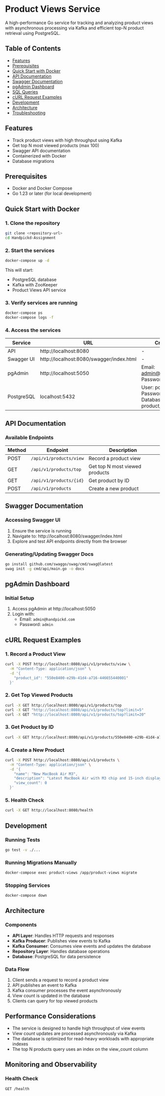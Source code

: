 # Product Views Service

A high-performance Go service for tracking and analyzing product views with asynchronous processing via Kafka and efficient top-N product retrieval using PostgreSQL.

## Table of Contents
- [Features](#features)
- [Prerequisites](#prerequisites)
- [Quick Start with Docker](#quick-start-with-docker)
- [API Documentation](#api-documentation)
- [Swagger Documentation](#swagger-documentation)
- [pgAdmin Dashboard](#pgadmin-dashboard)
- [SQL Queries](#sql-queries)
- [cURL Request Examples](#curl-request-examples)
- [Development](#development)
- [Architecture](#architecture)
- [Troubleshooting](#troubleshooting)

## Features

- Track product views with high throughput using Kafka
- Get top N most viewed products (max 100)
- Swagger API documentation
- Containerized with Docker
- Database migrations

## Prerequisites

- Docker and Docker Compose
- Go 1.23 or later (for local development)

## Quick Start with Docker

### 1. Clone the repository
```bash
git clone <repository-url>
cd Handpickd-Assignment
```

### 2. Start the services
```bash
docker-compose up -d
```
This will start:
- PostgreSQL database
- Kafka with ZooKeeper
- Product Views API service

### 3. Verify services are running
```bash
docker-compose ps
docker-compose logs -f
```

### 4. Access the services
| Service | URL | Credentials |
|---------|-----|-------------|
| API | http://localhost:8080 | - |
| Swagger UI | http://localhost:8080/swagger/index.html | - |
| pgAdmin | http://localhost:5050 | Email: admin@handpickd.com<br>Password: admin |
| PostgreSQL | localhost:5432 | User: postgres<br>Password: postgres<br>Database: product_views |

## API Documentation

### Available Endpoints

| Method | Endpoint | Description |
|--------|----------|-------------|
| POST | `/api/v1/products/view` | Record a product view |
| GET | `/api/v1/products/top` | Get top N most viewed products |
| GET | `/api/v1/products/{id}` | Get product by ID |
| POST | `/api/v1/products` | Create a new product |

## Swagger Documentation

### Accessing Swagger UI
1. Ensure the service is running
2. Navigate to: http://localhost:8080/swagger/index.html
3. Explore and test API endpoints directly from the browser

### Generating/Updating Swagger Docs
```bash
go install github.com/swaggo/swag/cmd/swag@latest
swag init -g cmd/api/main.go -o docs
```

## pgAdmin Dashboard

### Initial Setup
1. Access pgAdmin at http://localhost:5050
2. Login with:
   - Email: `admin@handpickd.com`
   - Password: `admin`

## cURL Request Examples

### 1. Record a Product View
```bash
curl -X POST http://localhost:8080/api/v1/products/view \
  -H "Content-Type: application/json" \
  -d '{
    "product_id": "550e8400-e29b-41d4-a716-446655440001"
  }'
```

### 2. Get Top Viewed Products
```bash
curl -X GET http://localhost:8080/api/v1/products/top
curl -X GET "http://localhost:8080/api/v1/products/top?limit=5"
curl -X GET "http://localhost:8080/api/v1/products/top?limit=20"
```

### 3. Get Product by ID
```bash
curl -X GET http://localhost:8080/api/v1/products/550e8400-e29b-41d4-a716-446655440001
```

### 4. Create a New Product
```bash
curl -X POST http://localhost:8080/api/v1/products \
  -H "Content-Type: application/json" \
  -d '{
    "name": "New MacBook Air M3",
    "description": "Latest MacBook Air with M3 chip and 15-inch display",
    "view_count": 0
  }'
```

### 5. Health Check
```bash
curl -X GET http://localhost:8080/health
```

## Development

### Running Tests
```bash
go test -v ./...
```

### Running Migrations Manually
```bash
docker-compose exec product-views /app/product-views migrate
```

### Stopping Services
```bash
docker-compose down
```

## Architecture

### Components
- **API Layer**: Handles HTTP requests and responses
- **Kafka Producer**: Publishes view events to Kafka
- **Kafka Consumer**: Consumes view events and updates the database
- **Repository Layer**: Handles database operations
- **Database**: PostgreSQL for data persistence

### Data Flow
1. Client sends a request to record a product view
2. API publishes an event to Kafka
3. Kafka consumer processes the event asynchronously
4. View count is updated in the database
5. Clients can query for top viewed products

## Performance Considerations

- The service is designed to handle high throughput of view events
- View count updates are processed asynchronously via Kafka
- The database is optimized for read-heavy workloads with appropriate indexes
- The top N products query uses an index on the view_count column

## Monitoring and Observability

### Health Check
```
GET /health
```

